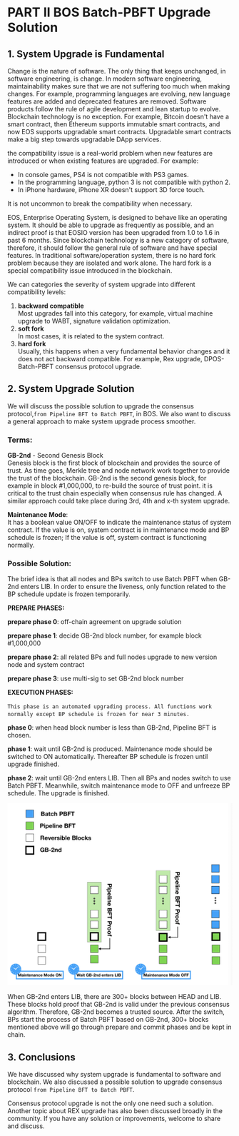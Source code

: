 # PART II  BOS Batch-PBFT Upgrade Solution
## 1. System Upgrade is Fundamental
Change is the nature of software. The only thing that keeps unchanged, in software engineering, is change. In modern software engineering, maintainability makes sure that we are not suffering too much when making changes. For example, programming languages are evolving, new language features are added and deprecated features are removed. Software products follow the rule of agile development and lean startup to evolve. Blockchain technology is no exception. For example, Bitcoin doesn't have a smart contract, then Ethereum supports immutable smart contracts, and now EOS supports upgradable smart contracts. Upgradable smart contracts make a big step towards upgradable DApp services.

the compatibility issue is a real-world problem when new features are introduced or when existing features are upgraded. For example:
- In console games, PS4 is not compatible with PS3 games.
- In the programming language, python 3 is not compatible with python 2.
- In iPhone hardware, iPhone XR doesn't support 3D force touch.

It is not uncommon to break the compatibility when necessary.

EOS, Enterprise Operating System, is designed to behave like an operating system. It should be able to upgrade as frequently as possible, and an indirect proof is that EOSIO version has been upgraded from 1.0 to 1.6 in past 6 months. Since blockchain technology is a new category of software, therefore, it should follow the general rule of software and have special features. In traditional software/operation system, there is no hard fork problem because they are isolated and work alone. The hard fork is a special compatibility issue introduced in the blockchain.

We can categories the severity of system upgrade into different compatibility levels:
1. **backward compatible**  
Most upgrades fall into this category, for example, virtual machine upgrade to WABT, signature validation optimization.
2. **soft fork**  
In most cases, it is related to the system contract.
3. **hard fork**  
Usually, this happens when a very fundamental behavior changes and it does not act backward compatible. For example, Rex upgrade, DPOS-Batch-PBFT consensus protocol upgrade.


## 2. System Upgrade Solution
We will discuss the possible solution to upgrade the consensus protocol,`from Pipeline BFT to Batch PBFT`, in BOS. We also want to discuss a general approach to make system upgrade process smoother.

### Terms:

**GB-2nd** - Second Genesis Block  
Genesis block is the first block of blockchain and provides the source of trust. As time goes, Merkle tree and node network work together to provide the trust of the blockchain. GB-2nd is the second genesis block, for example in block #1,000,000, to re-build the source of trust point. it is critical to the trust chain especially when consensus rule has changed. A similar approach could take place during 3rd, 4th and x-th system upgrade.

**Maintenance Mode**:  
It has a boolean value ON/OFF to indicate the maintenance status of system contract. If the value is on, system contract is in maintenance mode and BP schedule is frozen; If the value is off, system contract is functioning normally.

### Possible Solution:  

The brief idea is that all nodes and BPs switch to use Batch PBFT when GB-2nd enters LIB. In order to ensure the liveness, only function related to the BP schedule update is frozen temporarily.


**PREPARE PHASES:**

**prepare phase 0**: off-chain agreement on upgrade solution

**prepare phase 1**: decide GB-2nd block number, for example block #1,000,000

**prepare phase 2**: all related BPs and full nodes upgrade to new version node and system contract

**prepare phase 3**: use multi-sig to set GB-2nd block number

**EXECUTION PHASES:**

`This phase is an automated upgrading process. All functions work normally except BP schedule is frozen for near 3 minutes.`

**phase 0**: when head block number is less than GB-2nd, Pipeline BFT is chosen.

**phase 1**: wait until GB-2nd is produced. Maintenance mode should be switched to ON automatically. Thereafter BP schedule is frozen until upgrade finished.

**phase 2**: wait until GB-2nd enters LIB. Then all BPs and nodes switch to use Batch PBFT. Meanwhile, switch maintenance mode to OFF and unfreeze BP schedule. The upgrade is finished.


![lib_upgrade](images/BOS_LIB_Acceleration_PART_II/lib_upgrade.jpg)


When GB-2nd enters LIB, there are 300+ blocks between HEAD and LIB. These blocks hold proof that GB-2nd is valid under the previous consensus algorithm. Therefore, GB-2nd becomes a trusted source. After the switch, BPs start the process of Batch PBFT based on GB-2nd, 300+ blocks mentioned above will go through prepare and commit phases and be kept in chain.

## 3. Conclusions
We have discussed why system upgrade is fundamental to software and blockchain. We also discussed a possible solution to upgrade consensus protocol `from Pipeline BFT to Batch PBFT`.

Consensus protocol upgrade is not the only one need such a solution. Another topic about REX upgrade has also been discussed broadly in the community. If you have any solution or improvements, welcome to share and discuss.  